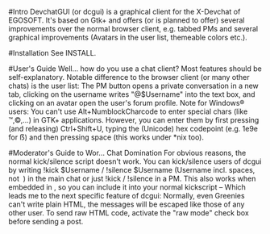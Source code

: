 #Intro
DevchatGUI (or dcgui) is a graphical client for the X-Devchat of EGOSOFT. It's based on Gtk+ and offers (or is planned to offer) several improvements over the normal browser client, e.g. tabbed PMs and several graphical improvements (Avatars in the user list, themeable colors etc.).

#Installation
See INSTALL.

#User's Guide
Well... how do you use a chat client? Most features should be self-explanatory. Notable difference to the browser client (or many other chats) is the user list: The PM button opens a private conversation in a new tab, clicking on the username writes "@$Username" into the text box, and clicking on an avatar open the user's forum profile.
Note for Windows® users: You can't use Alt+NumblockCharcode to enter special chars (like ™,©,...) in GTK+ applications. However, you can enter them by first pressing (and releasing) Ctrl+Shift+U, typing the (Unicode) hex codepoint (e.g. 1e9e for ẞ) and then pressing space (this works under *nix too).

#Moderator's Guide to Wor... Chat Domination
For obvious reasons, the normal kick/silence script doesn't work. You can kick/silence users of dcgui by writing !kick $Username / !silence $Username (Username incl. spaces, not &nbsp;) in the main chat or just !kick / !silence in a PM. This also works when embedded in <!-- -->, so you can include it into your normal kickscript – Which leads me to the next specific feature of dcgui: Normally, even Greenies can't write plain HTML, the messages will be escaped like those of any other user. To send raw HTML code, activate the "raw mode" check box before sending a post.
